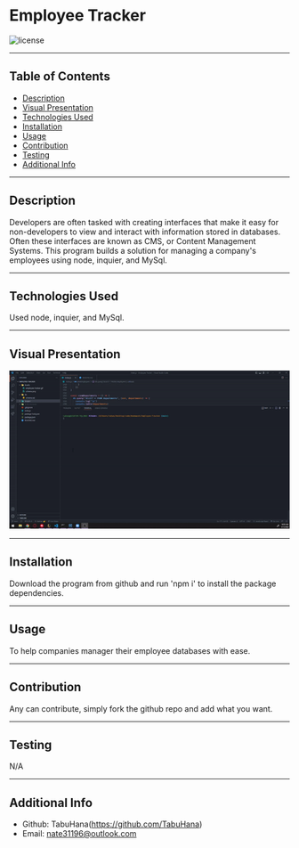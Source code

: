 # Employee Tracker

  ![license](https://img.shields.io/badge/license-MIT-blue)

  ***
  ## Table of Contents
  - [Description](#description)
  - [Visual Presentation](#visual-presentation)
  - [Technologies Used](#technologies-used)
  - [Installation](#installation)
  - [Usage](#usage)
  - [Contribution](#contribution)
  - [Testing](#testing)
  - [Additional Info](#additional-info)

  ***
  ## Description
  Developers are often tasked with creating interfaces that make it easy for non-developers to view and interact with information stored in databases. Often these interfaces are known as CMS, or Content Management Systems. This program builds a solution for managing a company's employees using node, inquier, and MySql.

  ***
  ## Technologies Used
  Used node, inquier, and MySql.
  
  ***
  ## Visual Presentation
  ![VisualPresentation](images/readmeVisualPresentation.gif)

  ***
  ## Installation
  Download the program from github and run 'npm i' to install the package dependencies.

  ***
  ## Usage
  To help companies manager their employee databases with ease.

  ***
  ## Contribution
  Any can contribute, simply fork the github repo and add what you want.

  ***
  ## Testing
  N/A

  ***
  ## Additional Info
  - Github: TabuHana(https://github.com/TabuHana)
  - Email: nate31196@outlook.com
